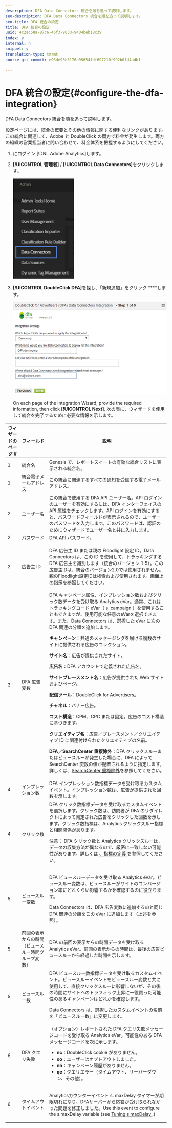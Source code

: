 ```yaml
---
description: DFA Data Connectors 統合を順を追って説明します。
seo-description: DFA Data Connectors 統合を順を追って説明します。
seo-title: DFA 統合の設定
title: DFA 統合の設定
uuid: 4c2ac58a-87c6-46f3-9033-9404beb18c39
index: y
internal: n
snippet: y
translation-type: tm+mt
source-git-commit: e96de98b3176a05654fdf697210f992b0fd4adb1

---
```



# DFA 統合の設定{#configure-the-dfa-integration}

DFA Data Connectors 統合を順を追って説明します。

設定ページには、統合の概要とその他の情報に関する便利なリンクがあります。この統合に関連して、Adobe と DoubleClick の両方で料金が発生します。両方の組織の営業担当者に問い合わせて、料金体系を把握するようにしてください。

1. にログイン [!DNL Adobe Analytics]します。
1. **[!UICONTROL 管理者]** / **[!UICONTROL Data Connectors]**&#x200B;をクリックします。

   ![](assets/data_connectors.png)

1. **[!UICONTROL DoubleClick DFA]**&#x200B;を探し、「新規追加」をクリック ****&#x200B;します。

   ![手順の結果](assets/wizard-01.png)

   On each page of the Integration Wizard, provide the required information, then click **[!UICONTROL Next]**. 次の表に、ウィザードを使用して統合を完了するために必要な情報を示します。

<table id="table_8F6F7F304C36431DA5FD6E5D54F60FC0"> 
 <thead> 
  <tr> 
   <th colname="col1" class="entry"> ウィザードのページ # </th> 
   <th colname="col2" class="entry"> フィールド </th> 
   <th colname="col3" class="entry"> 説明 </th> 
  </tr> 
 </thead>
 <tbody> 
  <tr> 
   <td colname="col1"> 1 </td> 
   <td colname="col2"> 統合名 </td> 
   <td colname="col3"> Genesis で、レポートスイートの有効な統合リストに表示される統合名。 </td> 
  </tr> 
  <tr> 
   <td colname="col1"> 1 </td> 
   <td colname="col2"> 統合電子メールアドレス </td> 
   <td colname="col3"> この統合に関連するすべての通知を受信する電子メールアドレス。 </td> 
  </tr> 
  <tr> 
   <td colname="col1"> 2 </td> 
   <td colname="col2"> ユーザー名 </td> 
   <td colname="col3"> この統合で使用する DFA API ユーザー名。API ログインのユーザーを有効にするには、DFA インターフェイスの API 属性をチェックします。API ログインを有効にすると、パスワードフィールドが表示されるので、ユーザーのパスワードを入力します。このパスワードは、認証のためにウィザードでユーザー名と共に入力します。 </td> 
  </tr> 
  <tr> 
   <td colname="col1"> 2 </td> 
   <td colname="col2"> パスワード </td> 
   <td colname="col3"> DFA API パスワード。 </td> 
  </tr> 
  <tr> 
   <td colname="col1"> 2 </td> 
   <td colname="col2"> 広告主 ID </td> 
   <td colname="col3"> <p>DFA 広告主 ID または親の Floodlight 設定 ID。Data Connectors は、この ID を使用して、トラッキングする DFA 広告主を識別します（統合のバージョン 1.5）。この広告主IDは、統合のバージョン2.0では使用されません。親のFloodlight設定IDは検索および使用されます。画面上の指示を参照してください。 </p> </td> 
  </tr> 
  <tr> 
   <td colname="col1"> 3 </td> 
   <td colname="col2"> DFA 広告変数 </td> 
   <td colname="col3"> DFA キャンペーン属性、インプレッション数およびクリック数データを受け取る Analytics eVar。通常、これはトラッキングコード eVar（<span class="varname"> s. campaign </span>）を使用することもできますが、使用可能な任意のeVarを選択できます。また、Data Connectors は、選択した eVar に次の DFA 関連の分類を追加します。 <p><b>キャンペーン</b>：共通のメッセージングを届ける複数のサイトに提供される広告のコレクション。 </p> <p><b>サイト名</b>：広告が提供されたサイト。 </p> <p><b>広告名</b>：DFA アカウントで定義された広告名。 </p> <p><b>サイトプレースメント名</b>：広告が提供された Web サイトおよびページ。 </p> <p><b>配信ツール</b>：DoubleClick for Advertisers。 </p> <p><b>チャネル</b>：バナー広告。 </p> <p><b>コスト構造</b>：CPM、CPC または固定。広告のコスト構造に基づきます。 </p> <p><b>クリエイティブ名</b>：広告／プレースメント／クリエイティブ ID に関連付けられたクリエイティブの名前。 </p> <p><b>DFA／SearchCenter 重複除外</b>：DFA クリックスルーまたはビュースルーが発生した場合に、DFA によって SearchCenter 変数の値が配置されるように指定します。詳しくは、<a href="../../dfa-data-connector-analytics/dfa-integration-features.md#concept-ff93289d1662410e98f62c200394b3e3" format="dita" scope="local">SearchCenter 重複除外</a>を参照してください。 </p> </td> 
  </tr> 
  <tr> 
   <td colname="col1"> 4 </td> 
   <td colname="col2"> インプレッション数 </td> 
   <td colname="col3"> DFA インプレッション数指標データを受け取るカスタムイベント。インプレッション数は、広告が提供された回数を示します。 </td> 
  </tr> 
  <tr> 
   <td colname="col1"> 4 </td> 
   <td colname="col2"> クリック数 </td> 
   <td colname="col3"> DFA クリック数指標データを受け取るカスタムイベントを選択します。クリック数は、訪問者が DFA のリダイレクトによって測定された広告をクリックした回数を示します。クリック数指標は、Analytics クリックスルー指標と相関関係があります。 <p>注意： DFA クリック数と Analytics クリックスルーは、データの収集方法が異なるので、厳密に一致しない可能性があります。詳しくは <a href="../../dfa-data-connector-analytics/dfa-reconciling-metric-discrepancies/dfa-metric-definitions.md#concept-2d5cd5ddd2594bb386a16a2764f30982" format="dita" scope="local"> 、指標の定義 </a>を参照してください。 </p> </td> 
  </tr> 
  <tr> 
   <td colname="col1"> 5 </td> 
   <td colname="col2"> ビュースルー変数 </td> 
   <td colname="col3"> <p>DFA ビュースルーデータを受け取る Analytics eVar。ビュースルー変数は、ビュースルーがサイトのコンバージョン率にどれくらい影響するかを確認するのに役立ちます。 </p> <p>Data Connectors は、DFA 広告変数に追加するのと同じ DFA 関連の分類をこの eVar に追加します（上述を参照）。 </p> </td> 
  </tr> 
  <tr> 
   <td colname="col1"> 5 </td> 
   <td colname="col2"> 前回の表示からの時間（ビュースルー時間グループ変数） </td> 
   <td colname="col3"> DFA の前回の表示からの時間データを受け取る Analytics eVar。前回の表示からの時間は、最後の広告ビュースルーから経過した時間を示します。 </td> 
  </tr> 
  <tr> 
   <td colname="col1"> 5 </td> 
   <td colname="col2"> ビュースルー数 </td> 
   <td colname="col3"> DFA ビュースルー数指標データを受け取るカスタムイベント。ビュースルーイベントをビュースルー変数と共に使用して、直接クリックスルーに影響しないが、その後の時間にサイトへのトラフィック上昇に一役買った可能性のあるキャンペーンはどれかを確認します。 <p>Data Connectors は、選択したカスタムイベントの名前を「ビュースルー数」に変更します。 </p> </td> 
  </tr> 
  <tr> 
   <td colname="col1"> 6 </td> 
   <td colname="col2"> DFA クエリ失敗 </td> 
   <td colname="col3"> （オプション）レポートされた DFA クエリ失敗メッセージコードを受け取る Analytics eVar。可能性のある DFA メッセージコードを次に示します。 
    <ul id="ul_85FC7FB19F7F4ADF83ABCA6DDB44CE19"> 
     <li id="li_0A3181DED5A149588A0D3F1584E2FE8B"><b>nc</b>：DoubleClick cookie がありません。 </li> 
     <li id="li_D397AA73AD5E4086A18B87F271E4EC14"><b>oo</b>：ユーザーはオプトアウトしました。 </li> 
     <li id="li_5AC1D0C8049340B4AD857D88E275CBD6"><b>nh</b>：キャンペーン履歴がありません。 </li> 
     <li id="li_73A8C5E905C54E2BB531A1FCDBC6AA1A"><b>qe</b>：クエリエラー（タイムアウト、サーバーダウン、その他）。 </li> 
    </ul> </td> 
  </tr> 
  <tr> 
   <td colname="col1"> 6 </td> 
   <td colname="col2"> タイムアウトイベント </td> 
   <td colname="col3"> <p>Analyticsカウンターイベント<span class="varname"> s. maxDelay </span> タイマーが期限切れになり、DFAサーバーから応答が受け取られなかった問題を修正しました。Use this event to configure the <span class="varname"> s.maxDelay </span> variable (see <a href="../../dfa-data-connector-analytics/dfa-integration/dfa-tuning-s-maxlelay.md#concept-6deb28eee18e414db220d6009d449f0d" format="dita" scope="local"> Tuning s.maxDelay </a>.) </p> </td> 
  </tr> 
 </tbody> 
</table>

